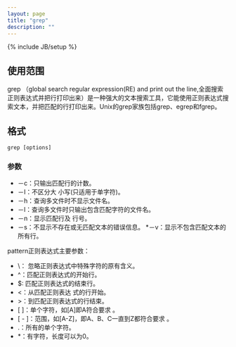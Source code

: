 ```yaml
---
layout: page
title: "grep"
description: ""
---
```

{% include JB/setup %}

## 使用范围

grep （global search regular expression(RE) and print out the line,全面搜索正则表达式并把行打印出来）是一种强大的文本搜索工具，它能使用正则表达式搜索文本，并把匹配的行打印出来。Unix的grep家族包括grep、egrep和fgrep。

## 格式

	grep [options]

### 参数

* －c：只输出匹配行的计数。
* －I：不区分大 小写(只适用于单字符)。
* －h：查询多文件时不显示文件名。
* －l：查询多文件时只输出包含匹配字符的文件名。
* －n：显示匹配行及 行号。
* －s：不显示不存在或无匹配文本的错误信息。
*－v：显示不包含匹配文本的所有行。

pattern正则表达式主要参数：

* \： 忽略正则表达式中特殊字符的原有含义。
* ^：匹配正则表达式的开始行。
* $: 匹配正则表达式的结束行。
* \<：从匹配正则表达 式的行开始。
* \>：到匹配正则表达式的行结束。
* [ ]：单个字符，如[A]即A符合要求 。
* [ - ]：范围，如[A-Z]，即A、B、C一直到Z都符合要求 。
* .：所有的单个字符。
* \*：有字符，长度可以为0。


